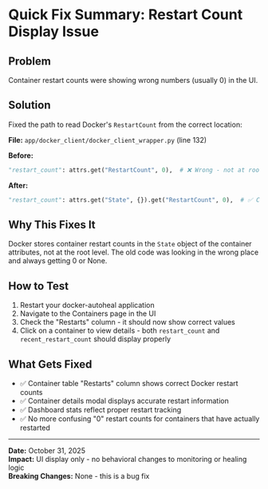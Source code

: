 # Quick Fix Summary: Restart Count Display Issue

## Problem
Container restart counts were showing wrong numbers (usually 0) in the UI.

## Solution
Fixed the path to read Docker's `RestartCount` from the correct location:

**File:** `app/docker_client/docker_client_wrapper.py` (line 132)

**Before:**
```python
"restart_count": attrs.get("RestartCount", 0),  # ❌ Wrong - not at root level
```

**After:**
```python
"restart_count": attrs.get("State", {}).get("RestartCount", 0),  # ✅ Correct - inside State object
```

## Why This Fixes It

Docker stores container restart counts in the `State` object of the container attributes, not at the root level. The old code was looking in the wrong place and always getting 0 or None.

## How to Test

1. Restart your docker-autoheal application
2. Navigate to the Containers page in the UI
3. Check the "Restarts" column - it should now show correct values
4. Click on a container to view details - both `restart_count` and `recent_restart_count` should display properly

## What Gets Fixed

- ✅ Container table "Restarts" column shows correct Docker restart counts
- ✅ Container details modal displays accurate restart information
- ✅ Dashboard stats reflect proper restart tracking
- ✅ No more confusing "0" restart counts for containers that have actually restarted

---

**Date:** October 31, 2025  
**Impact:** UI display only - no behavioral changes to monitoring or healing logic  
**Breaking Changes:** None - this is a bug fix

